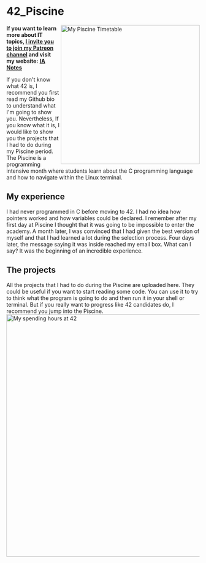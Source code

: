 # 42_Piscine
<img width="362" alt="My Piscine Timetable" align="right" src="https://user-images.githubusercontent.com/74931024/106393137-a9182000-63f5-11eb-9e0b-ed34ee5fccf7.png">

**If you want to learn more about IT topics, [I invite you to join my Patreon channel](https://www.patreon.com/pgomeza?fan_landing=true) and visit my website:** [**IA Notes**](https://ia-notes.com/)

If you don't know what 42 is, I recommend you first read my Github bio to understand what I'm going to show you. Nevertheless,
If you know what it is, I would like to show you the projects that I had to do during my Piscine period.
The Piscine is a programming intensive month where students learn about the C programming language and how to navigate within the Linux terminal. 

## My experience
I had never programmed in C before moving to 42. I had no idea how pointers worked and how variables could be declared. I remember after my first day at Piscine I thought
that it was going to be impossible to enter the academy. A month later, I was convinced that I had given the best version of myself and that I had learned a lot during the selection process.
Four days later, the message saying it was inside reached my email box. What can I say? It was the beginning of an incredible experience. 

## The projects
All the projects that I had to do during the Piscine are uploaded here. They could be useful if you want to start reading some code. You can use it to try to think
what the program is going to do and then run it in your shell or terminal. But if you really want to progress like 42 candidates do, I recommend you jump into the Piscine. 
<img width="631" alt="My spending hours at 42" align="left" src="https://user-images.githubusercontent.com/74931024/106393254-5d19ab00-63f6-11eb-9688-f3f4de552c29.png">

